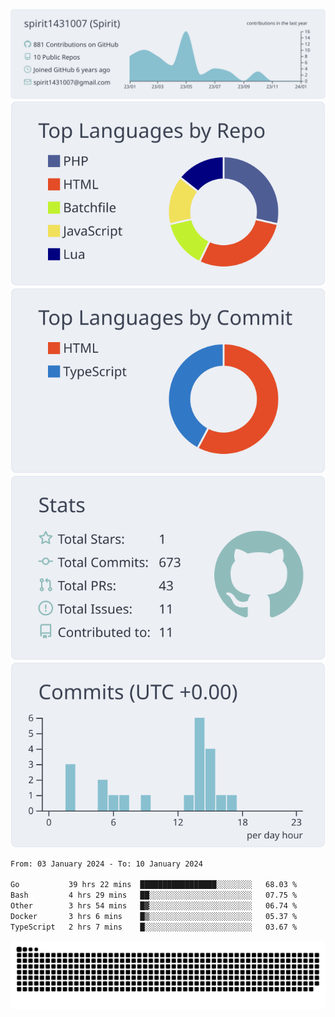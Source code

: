 [![](https://raw.githubusercontent.com/spirit1431007/spirit1431007/master/profile-summary-card-output/nord_bright/0-profile-details.svg)](https://git.io/spiritx)
[![](https://raw.githubusercontent.com/spirit1431007/spirit1431007/master/profile-summary-card-output/nord_bright/1-repos-per-language.svg)](https://git.io/spiritx) [![](https://raw.githubusercontent.com/spirit1431007/spirit1431007/master/profile-summary-card-output/nord_bright/2-most-commit-language.svg)](https://git.io/spiritx)
[![](https://raw.githubusercontent.com/spirit1431007/spirit1431007/master/profile-summary-card-output/nord_bright/3-stats.svg)](https://git.io/spiritx) [![](https://raw.githubusercontent.com/spirit1431007/spirit1431007/master/profile-summary-card-output/nord_bright/4-productive-time.svg)](https://git.io/spiritx)

<!--START_SECTION:waka-->

```txt
From: 03 January 2024 - To: 10 January 2024

Go           39 hrs 22 mins  █████████████████░░░░░░░░   68.03 %
Bash         4 hrs 29 mins   ██░░░░░░░░░░░░░░░░░░░░░░░   07.75 %
Other        3 hrs 54 mins   █▓░░░░░░░░░░░░░░░░░░░░░░░   06.74 %
Docker       3 hrs 6 mins    █▒░░░░░░░░░░░░░░░░░░░░░░░   05.37 %
TypeScript   2 hrs 7 mins    █░░░░░░░░░░░░░░░░░░░░░░░░   03.67 %
```

<!--END_SECTION:waka-->

![contribution](https://github.com/spirit1431007/spirit1431007/blob/output/github-contribution-grid-snake.svg)
